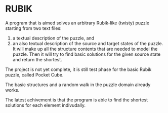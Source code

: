 # RUBIK

 A program that is aimed solves an arbitrary Rubik-like (twisty) puzzle starting from two text files:
 1. a textual description of the puzzle, and
 2. an also textual description of the source and target states of the puzzle.
 It will make up all the structure contents that are needed to model the puzzle.
 Then it will try to find basic solutions for the given source state and return the shortest.
 
 The project is not yet complete, it is still test phase for the basic Rubik puzzle, called Pocket Cube.

 The basic structures and a random walk in the puzzle domain already works.

 The latest achivement is that the program is able to find the shortest solutions for each element indivudally.